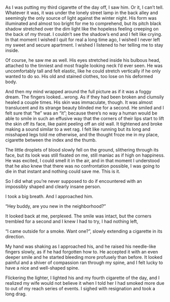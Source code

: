 
As I was putting my third cigarette of the day off, I saw him. Or it, I can’t tell. Whatever it was, it was under the lonely street lamp in the back alley and seemingly the only source of light against the winter night. His form was illuminated and almost too bright for me to comprehend, but its pitch black shadow stretched over the dim light like the hopeless feeling creeping on the back of my throat. I couldn’t see the shadow’s end and I felt like crying. In that moment I wished I quit for real a long time ago, I wished I never left my sweet and secure apartment. I wished I listened to her telling me to stay inside.


Of course, he saw me as well. His eyes stretched inside his bulbous head, attached to the tinniest and most fragile looking neck I’d ever seen. He was uncomfortably tall and felt elastic, like he could stretch vertically if he only wanted to do so. His old and stained clothes, too lose on his deformed body. 


And then my mind wrapped around the full picture as if it was a foggy dream. The fingers looked…wrong. As if they had been broken and clumsily healed a couple times. His skin was immaculate, though. It was almost translucent and its strange beauty blinded me for a second. He smiled and I felt sure that “he” was an “it”; because there’s no way a human would be able to smile in such an effusive way that the corners of their lips start to lift the skin off its face, like paint peeling off an old wall. It tightened and broke making a sound similar to a wet rag. I felt like running but its long and misshaped legs told me otherwise, and the thought froze me in my place, cigarette between the index and the thumb. 


The little droplets of blood slowly fell on the ground, slithering through its face, but its look was still fixated on me, still maniac as if high on happiness. He was excited, I could smell it in the air, and in that moment I understood that he also knew that there was no confrontation possible, I was going to die in that instant and nothing could save me. This is it.


So I did what you’re never supposed to do if encountered with an impossibly shaped and clearly insane person. 


I took a big breath. And I approached him. 


“Hey buddy, are you new in the neighborhood?” 


It looked back at me, perplexed. The smile was intact, but the corners trembled for a second and I knew I had to try, I had nothing left, 


“I came outside for a smoke. Want one?”, slowly extending a cigarette in its direction.


My hand was shaking as I approached his, and he raised his needle-like fingers slowly, as if he had forgotten how to. He accepted it with an even deeper smile and he started bleeding more profusely than before. It looked painful and a shiver of compassion ran through my spine, and I felt lucky to have a nice and well-shaped spine. 


Flickering the lighter, I lighted his and my fourth cigarette of the day, and I realized my wife would not believe it when I told her I had smoked more due to out of my reach series of events. I sighed with resignation and took a long drag.